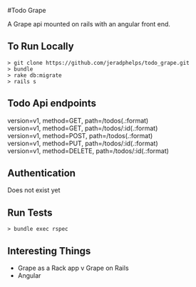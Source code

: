 #Todo Grape

A Grape api mounted on rails with an angular front end.  

## To Run Locally

    > git clone https://github.com/jeradphelps/todo_grape.git
    > bundle
    > rake db:migrate
    > rails s
    
## Todo Api endpoints

version=v1, method=GET, path=/todos(.:format)  
version=v1, method=GET, path=/todos/:id(.:format)  
version=v1, method=POST, path=/todos(.:format)  
version=v1, method=PUT, path=/todos/:id(.:format)  
version=v1, method=DELETE, path=/todos/:id(.:format)  

## Authentication

Does not exist yet

## Run Tests

    > bundle exec rspec
    
## Interesting Things
* Grape as a Rack app v Grape on Rails
* Angular

